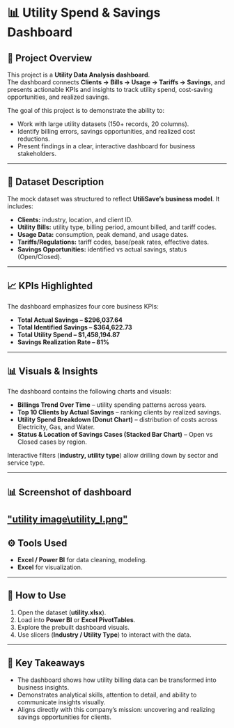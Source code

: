 # 📊 Utility Spend & Savings Dashboard

## 🔎 Project Overview
This project is a **Utility Data Analysis dashboard**.  
The dashboard connects **Clients → Bills → Usage → Tariffs → Savings**, and presents actionable KPIs and insights to track utility spend, cost-saving opportunities, and realized savings.

The goal of this project is to demonstrate the ability to:

- Work with large utility datasets (150+ records, 20 columns).
- Identify billing errors, savings opportunities, and realized cost reductions.
- Present findings in a clear, interactive dashboard for business stakeholders.

---

## 📂 Dataset Description
The mock dataset was structured to reflect **UtiliSave’s business model**. It includes:

- **Clients:** industry, location, and client ID.  
- **Utility Bills:** utility type, billing period, amount billed, and tariff codes.  
- **Usage Data:** consumption, peak demand, and usage dates.  
- **Tariffs/Regulations:** tariff codes, base/peak rates, effective dates.  
- **Savings Opportunities:** identified vs actual savings, status (Open/Closed).  

---

## 📈 KPIs Highlighted
The dashboard emphasizes four core business KPIs:

- **Total Actual Savings – $296,037.64**  
- **Total Identified Savings – $364,622.73**  
- **Total Utility Spend – $1,458,194.87**  
- **Savings Realization Rate – 81%**

---

## 📊 Visuals & Insights
The dashboard contains the following charts and visuals:

- **Billings Trend Over Time** – utility spending patterns across years.  
- **Top 10 Clients by Actual Savings** – ranking clients by realized savings.  
- **Utility Spend Breakdown (Donut Chart)** – distribution of costs across Electricity, Gas, and Water.  
- **Status & Location of Savings Cases (Stacked Bar Chart)** – Open vs Closed cases by region.  

Interactive filters (**industry, utility type**) allow drilling down by sector and service type.

---

## 📊 Screenshot of dashboard
["utility image\utility_I.png"](https://github.com/GeoOlowo/Utility-Analysis-Dashboard/blob/main/utility/utility%20image/utility_I.png)
---
## ⚙️ Tools Used
- **Excel / Power BI** for data cleaning, modeling.  
- **Excel** for visualization.  

---

## 🚀 How to Use
1. Open the dataset (**utility.xlsx**).  
2. Load into **Power BI** or **Excel PivotTables**.  
3. Explore the prebuilt dashboard visuals.  
4. Use slicers (**Industry / Utility Type**) to interact with the data.  

---

## 🎯 Key Takeaways
- The dashboard shows how utility billing data can be transformed into business insights.  
- Demonstrates analytical skills, attention to detail, and ability to communicate insights visually.  
- Aligns directly with this company’s mission: uncovering and realizing savings opportunities for clients.  
